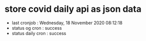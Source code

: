 # store covid daily api as json data

- last cronjob : Wednesday, 18 November 2020 08:12:18
- status og cron : success
- status daily cron : success
      
      
